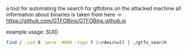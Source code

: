 a tool for automating the search for gtfobins on the attacked machine 
all information about binaries is taken from here -> https://github.com/GTFOBins/GTFOBins.github.io

example usage: SUID
```sh
find / -uid 0 -perm -4000 -type f 2>/dev/null | ./gtfo_search
```
